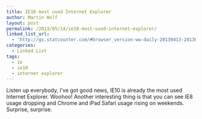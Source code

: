 ```yaml
---
title: IE10 most used Internet Explorer
author: Martin Wolf
layout: post
permalink: /2013/05/14/ie10-most-used-internet-explorer/
linked_list_url:
  - 'http://gs.statcounter.com/#browser_version-ww-daily-20130413-20130512'
categories:
  - Linked List
tags:
  - ie
  - ie10
  - internet explorer
---
```

Listen up everybody, I&#8217;ve got good news, IE10 is already the most used Internet Explorer. Woohoo! Another interesting thing is that you can see IE8 usage dropping and Chrome and iPad Safari usage rising on weekends. Surprise, surprise.